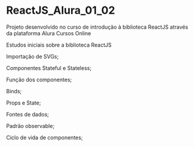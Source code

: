 # ReactJS_Alura_01_02
Projeto desenvolvido no curso de introdução à biblioteca ReactJS através da plataforma Alura Cursos Online

Estudos iniciais sobre a biblioteca ReactJS

Importação de SVGs;

Componentes Stateful e Stateless;

Função dos componentes;

Binds;

Props e State;

Fontes de dados;

Padrão observable;

Ciclo de vida de componentes;

